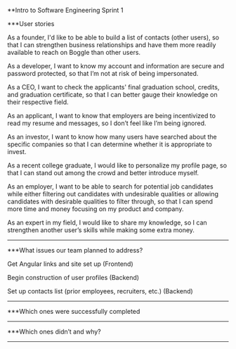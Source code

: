 **Intro to Software Engineering Sprint 1

***User stories

As a founder, I'd like to be able to build a list of contacts (other users), so that I can strengthen business relationships and have them more readily available to reach on Boggle than other users. 

As a developer, I want to know my account and information are secure and password protected, so that I’m not at risk of being impersonated.

As a CEO, I want to check the applicants' final graduation school, credits, and graduation certificate, so that I can better gauge their knowledge on their respective field.

As an applicant, I want to know that employers are being incentivized to read my resume and messages, so I don’t feel like I’m being ignored.

As an investor, I want to know how many users have searched about the specific companies so that I can determine whether it is appropriate to invest.

As a recent college graduate, I would like to personalize my profile page, so that I can stand out among the crowd and better introduce myself.

As an employer, I want to be able to search for potential job candidates while either filtering out candidates with undesirable qualities or allowing candidates with desirable qualities to filter through, so that I can spend more time and money focusing on my product and company.

As an expert in my field, I would like  to share my knowledge, so I can strengthen another user’s skills while making some extra money.

---

***What issues our team planned to address?


Get Angular links and site set up (Frontend)

Begin construction of user profiles (Backend)

Set up contacts list (prior employees, recruiters, etc.) (Backend)

---

***Which ones were successfully completed

---

***Which ones didn’t and why?

---
